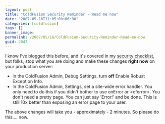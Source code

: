 ```yaml
---
layout: post
title: "ColdFusion Security Reminder - Read me now"
date: "2007-05-18T11:05:00+06:00"
categories: [coldfusion]
tags: []
banner_image: 
permalink: /2007/05/18/ColdFusion-Security-Reminder-Read-me-now
guid: 2047
---
```


I know I've blogged this before, and it's covered in my <a href="http://ray.camdenfamily.com/coldfusionsecuritychecklist.cfm">security checklist</a>, but folks, stop what you are doing and make these changes <b>right now</b> on your production server:

<ul>
<li>In the ColdFusion Admin, Debug Settings, turn <b>off</b> Enable Robust Exception Info.
<li>In the ColdFusion Admin, Settings, set a site-wide error handler. You only need to do this if you didn't bother to use onError or &lt;cferror&gt;. You don't need a pretty page. You can just say 'Error!' and be done. This is still 10x better than exposing an error page to your user.
</ul>

The above changes will take you - approximately - 2 minutes. So please do this.... now.